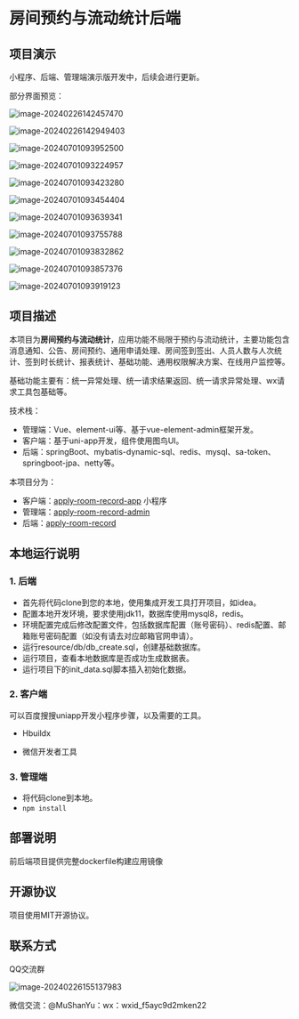 # 房间预约与流动统计后端

## 项目演示

小程序、后端、管理端演示版开发中，后续会进行更新。

部分界面预览：

![image-20240226142457470](https://mushanyu-note.oss-cn-beijing.aliyuncs.com/mk-image/image-20240226142457470.png)

![image-20240226142949403](https://mushanyu-note.oss-cn-beijing.aliyuncs.com/mk-image/image-20240226142949403.png)

![image-20240701093952500](https://mushanyu-note.oss-cn-beijing.aliyuncs.com/mk-image/image-20240701093952500.png)

![image-20240701093224957](https://mushanyu-note.oss-cn-beijing.aliyuncs.com/mk-image/image-20240701093224957.png)

![image-20240701093423280](https://mushanyu-note.oss-cn-beijing.aliyuncs.com/mk-image/image-20240701093423280.png)

![image-20240701093454404](https://mushanyu-note.oss-cn-beijing.aliyuncs.com/mk-image/image-20240701093454404.png)

![image-20240701093639341](https://mushanyu-note.oss-cn-beijing.aliyuncs.com/mk-image/image-20240701093639341.png)

![image-20240701093755788](https://mushanyu-note.oss-cn-beijing.aliyuncs.com/mk-image/image-20240701093755788.png)

![image-20240701093832862](https://mushanyu-note.oss-cn-beijing.aliyuncs.com/mk-image/image-20240701093832862.png)

![image-20240701093857376](https://mushanyu-note.oss-cn-beijing.aliyuncs.com/mk-image/image-20240701093857376.png)

![image-20240701093919123](https://mushanyu-note.oss-cn-beijing.aliyuncs.com/mk-image/image-20240701093919123.png)

## 项目描述

本项目为**房间预约与流动统计**，应用功能不局限于预约与流动统计，主要功能包含消息通知、公告、房间预约、通用申请处理、房间签到签出、人员人数与人次统计、签到时长统计、报表统计、基础功能、通用权限解决方案、在线用户监控等。

基础功能主要有：统一异常处理、统一请求结果返回、统一请求异常处理、wx请求工具包基础等。

技术栈：

- 管理端：Vue、element-ui等、基于vue-element-admin框架开发。
- 客户端：基于uni-app开发，组件使用图鸟UI。
- 后端：springBoot、mybatis-dynamic-sql、redis、mysql、sa-token、springboot-jpa、netty等。

本项目分为：

- 客户端：[apply-room-record-app](https://github.com/MuShanYu/apply-room-record-app) 小程序
- 管理端：[apply-room-record-admin](https://github.com/MuShanYu/apply-room-record-admin) 
- 后端：[apply-room-record](https://github.com/MuShanYu/apply-room-record) 

## 本地运行说明

### 1. 后端

- 首先将代码clone到您的本地，使用集成开发工具打开项目，如idea。
- 配置本地开发环境，要求使用jdk11，数据库使用mysql8，redis。
- 环境配置完成后修改配置文件，包括数据库配置（账号密码）、redis配置、邮箱账号密码配置（如没有请去对应邮箱官网申请）。
- 运行resource/db/db_create.sql，创建基础数据库。
- 运行项目，查看本地数据库是否成功生成数据表。
- 运行项目下的init_data.sql脚本插入初始化数据。

### 2. 客户端

可以百度搜搜uniapp开发小程序步骤，以及需要的工具。

- Hbuildx

- 微信开发者工具

### 3. 管理端

- 将代码clone到本地。
- `npm install`

## 部署说明

前后端项目提供完整dockerfile构建应用镜像

## 开源协议

项目使用MIT开源协议。

## 联系方式

QQ交流群

![image-20240226155137983](https://mushanyu-note.oss-cn-beijing.aliyuncs.com/mk-image/image-20240226155137983.png)

微信交流：@MuShanYu：wx：wxid_f5ayc9d2mken22
